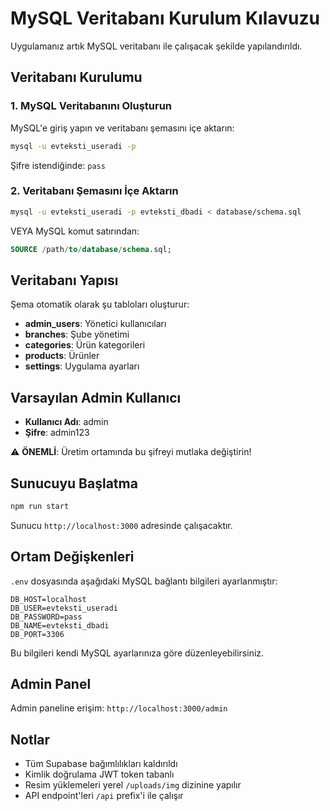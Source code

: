 # MySQL Veritabanı Kurulum Kılavuzu

Uygulamanız artık MySQL veritabanı ile çalışacak şekilde yapılandırıldı.

## Veritabanı Kurulumu

### 1. MySQL Veritabanını Oluşturun

MySQL'e giriş yapın ve veritabanı şemasını içe aktarın:

```bash
mysql -u evteksti_useradi -p
```

Şifre istendiğinde: `pass`

### 2. Veritabanı Şemasını İçe Aktarın

```bash
mysql -u evteksti_useradi -p evteksti_dbadi < database/schema.sql
```

VEYA MySQL komut satırından:

```sql
SOURCE /path/to/database/schema.sql;
```

## Veritabanı Yapısı

Şema otomatik olarak şu tabloları oluşturur:

- **admin_users**: Yönetici kullanıcıları
- **branches**: Şube yönetimi
- **categories**: Ürün kategorileri
- **products**: Ürünler
- **settings**: Uygulama ayarları

## Varsayılan Admin Kullanıcı

- **Kullanıcı Adı**: admin
- **Şifre**: admin123

⚠️ **ÖNEMLİ**: Üretim ortamında bu şifreyi mutlaka değiştirin!

## Sunucuyu Başlatma

```bash
npm run start
```

Sunucu `http://localhost:3000` adresinde çalışacaktır.

## Ortam Değişkenleri

`.env` dosyasında aşağıdaki MySQL bağlantı bilgileri ayarlanmıştır:

```
DB_HOST=localhost
DB_USER=evteksti_useradi
DB_PASSWORD=pass
DB_NAME=evteksti_dbadi
DB_PORT=3306
```

Bu bilgileri kendi MySQL ayarlarınıza göre düzenleyebilirsiniz.

## Admin Panel

Admin paneline erişim: `http://localhost:3000/admin`

## Notlar

- Tüm Supabase bağımlılıkları kaldırıldı
- Kimlik doğrulama JWT token tabanlı
- Resim yüklemeleri yerel `/uploads/img` dizinine yapılır
- API endpoint'leri `/api` prefix'i ile çalışır
